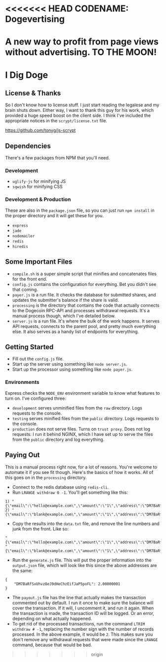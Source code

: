 <<<<<<< HEAD
CODENAME: Dogevertising
======

A new way to profit from page views without advertising. TO THE MOON!
=======
# I Dig Doge

## License & Thanks

So I don't know how to license stuff. I just start reading the legalese and my brain shuts down. Either way, I want to thank this guy for his work, which provided a huge speed boost on the client side. I think I've included the appropriate notices in the `scrypt/license.txt` file.

https://github.com/tonyg/js-scrypt

## Dependencies

There's a few packages from NPM that you'll need.

### Development

- `uglify-js` for minifying JS
- `sqwish` for minifying CSS

### Development & Production

These are also in the `package.json` file, so you can just run `npm install` in the proper directory and it will get these for you.

- `express`
- `jade`
- `nodemailer`
- `redis`
- `hiredis`

## Some Important Files

- `compile.sh` is a super simple script that minifies and concatenates files for the front end.
- `config.js` contains the configuration for everything. Bet you didn't see that coming.
- `payer.js` is a run file. It checks the database for submitted shares, and updates the submitter's balance if the share is valid.
- `processing` is the directory that contains the code that actually connects to the Dogecoin RPC-API and processes withdrawal requests. It's a manual process though, which I've detailed below.
- `server.js` is a run file. It's where the bulk of the work happens. It serves API requests, connects to the parent pool, and pretty much everything else. It also serves as a handy list of endpoints for everything.

## Getting Started

- Fill out the `config.js` file.
- Start up the server using something like `node server.js`.
- Start up the processor using something like `node payer.js`.

### Environments

Express checks the `NODE_ENV` environment variable to know what features to turn on. I've configured three:

- `development` serves unminified files from the `raw` directory. Logs requests to the console.
- `testing` serves minified files from the `public` directory. Logs requests to the console.
- `production` does not serve files. Turns on `trust proxy`. Does not log requests. I run it behind NGINX, which I have set up to serve the files from the `public` directory and log everything.

## Paying Out

This is a manual process right now, for a lot of reasons. You're welcome to automate it if you see fit though. Here's the basics of how it works. All of this goes on in the `processing` directory.

- Connect to the redis database using `redis-cli`.
- Run `LRANGE withdraw 0 -1`. You'll get something like this:

```
1) "{\"email\":\"hello@example.com\",\"amount\":\"1\",\"address\":\"DM7BaRfSxUhvz8eJ9dHeChzEifJaP5poFL\"}"
2) "{\"email\":\"blank@example.com\",\"amount\":\"1\",\"address\":\"DM7BaRfSxUhvz8eJ9dHeChzEifJaP5poFL\"}"
```

- Copy the results into the `data.txt` file, and remove the line numbers and junk from the front. Like so:

```
"{\"email\":\"hello@example.com\",\"amount\":\"1\",\"address\":\"DM7BaRfSxUhvz8eJ9dHeChzEifJaP5poFL\"}"
"{\"email\":\"blank@example.com\",\"amount\":\"1\",\"address\":\"DM7BaRfSxUhvz8eJ9dHeChzEifJaP5poFL\"}"
```

- Run the `generate.js` file. This will put the proper information into the `output.json` file, which will look like this since the above addresses are the same:

```
{
	"DM7BaRfSxUhvz8eJ9dHeChzEifJaP5poFL": 2.00000001
}
```

- The `payout.js` file has the line that actually makes the transaction commented out by default. I run it once to make sure the balance will cover the transaction. If it will, I uncomment it, and run it again. When the transaction is made, the transaction ID will be logged. Or an error, depending on what actually happened.
- To get rid of the processed transactions, run the command `LTRIM withdraw # -1`, replacing the number sign with the number of records processed. In the above example, it would be `2`. This makes sure you don't remove any withdrawal requests that were made since the `LRANGE` command, because that would be bad.
>>>>>>> origin
